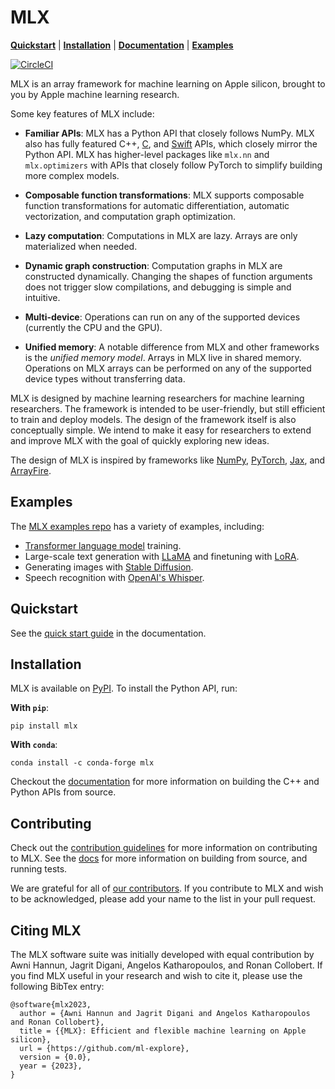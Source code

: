 # MLX

[**Quickstart**](#quickstart) | [**Installation**](#installation) |
[**Documentation**](https://ml-explore.github.io/mlx/build/html/index.html) |
[**Examples**](#examples) 

[![CircleCI](https://circleci.com/gh/ml-explore/mlx.svg?style=svg)](https://circleci.com/gh/ml-explore/mlx)

MLX is an array framework for machine learning on Apple silicon,
brought to you by Apple machine learning research.

Some key features of MLX include:

 - **Familiar APIs**: MLX has a Python API that closely follows NumPy.  MLX
   also has fully featured C++, [C](https://github.com/ml-explore/mlx-c), and
   [Swift](https://github.com/ml-explore/mlx-swift/) APIs, which closely mirror
   the Python API.  MLX has higher-level packages like `mlx.nn` and
   `mlx.optimizers` with APIs that closely follow PyTorch to simplify building
   more complex models.

 - **Composable function transformations**: MLX supports composable function
   transformations for automatic differentiation, automatic vectorization,
   and computation graph optimization.

 - **Lazy computation**: Computations in MLX are lazy. Arrays are only
   materialized when needed.

 - **Dynamic graph construction**: Computation graphs in MLX are constructed
   dynamically. Changing the shapes of function arguments does not trigger
   slow compilations, and debugging is simple and intuitive.

 - **Multi-device**: Operations can run on any of the supported devices
   (currently the CPU and the GPU).

 - **Unified memory**: A notable difference from MLX and other frameworks
   is the *unified memory model*. Arrays in MLX live in shared memory.
   Operations on MLX arrays can be performed on any of the supported
   device types without transferring data.

MLX is designed by machine learning researchers for machine learning
researchers. The framework is intended to be user-friendly, but still efficient
to train and deploy models. The design of the framework itself is also
conceptually simple. We intend to make it easy for researchers to extend and
improve MLX with the goal of quickly exploring new ideas. 

The design of MLX is inspired by frameworks like
[NumPy](https://numpy.org/doc/stable/index.html),
[PyTorch](https://pytorch.org/), [Jax](https://github.com/google/jax), and
[ArrayFire](https://arrayfire.org/).

## Examples

The [MLX examples repo](https://github.com/ml-explore/mlx-examples) has a
variety of examples, including:

- [Transformer language model](https://github.com/ml-explore/mlx-examples/tree/main/transformer_lm) training.
- Large-scale text generation with
  [LLaMA](https://github.com/ml-explore/mlx-examples/tree/main/llms/llama) and
  finetuning with [LoRA](https://github.com/ml-explore/mlx-examples/tree/main/lora).
- Generating images with [Stable Diffusion](https://github.com/ml-explore/mlx-examples/tree/main/stable_diffusion).
- Speech recognition with [OpenAI's Whisper](https://github.com/ml-explore/mlx-examples/tree/main/whisper).

## Quickstart

See the [quick start
guide](https://ml-explore.github.io/mlx/build/html/usage/quick_start.html)
in the documentation.

## Installation

MLX is available on [PyPI](https://pypi.org/project/mlx/). To install the Python API, run:

**With `pip`**:

```
pip install mlx
```

**With `conda`**:

```
conda install -c conda-forge mlx
```

Checkout the
[documentation](https://ml-explore.github.io/mlx/build/html/install.html#)
for more information on building the C++ and Python APIs from source.

## Contributing 

Check out the [contribution guidelines](https://github.com/ml-explore/mlx/tree/main/CONTRIBUTING.md) for more information
on contributing to MLX. See the
[docs](https://ml-explore.github.io/mlx/build/html/install.html) for more
information on building from source, and running tests.

We are grateful for all of [our
contributors](https://github.com/ml-explore/mlx/tree/main/ACKNOWLEDGMENTS.md#Individual-Contributors). If you contribute
to MLX and wish to be acknowledged, please add your name to the list in your
pull request.

## Citing MLX

The MLX software suite was initially developed with equal contribution by Awni
Hannun, Jagrit Digani, Angelos Katharopoulos, and Ronan Collobert. If you find
MLX useful in your research and wish to cite it, please use the following
BibTex entry:

```
@software{mlx2023,
  author = {Awni Hannun and Jagrit Digani and Angelos Katharopoulos and Ronan Collobert},
  title = {{MLX}: Efficient and flexible machine learning on Apple silicon},
  url = {https://github.com/ml-explore},
  version = {0.0},
  year = {2023},
}
```
